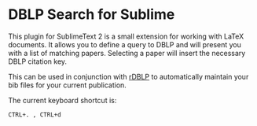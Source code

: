 # DBLP Search for Sublime

This plugin for SublimeText 2 is a small extension for working with  LaTeX
documents. It allows you to define a query to DBLP and will present  you with a
list of matching papers. Selecting a paper will insert the necessary DBLP
citation key.

This can be used in conjunction with [rDBLP][dblp] to automatically maintain
your bib files for your current publication.

The current keyboard shortcut is:

	CTRL+. , CTRL+d


[dblp]: https://github.com/grundprinzip/dblp
